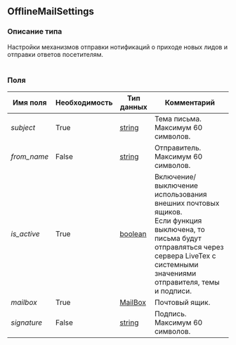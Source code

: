 
## OfflineMailSettings

### Описание типа
Настройки механизмов отправки нотификаций о приходе новых лидов и отправки ответов посетителям.<br/><br/>
### Поля

| Имя поля | Необходимость | Тип данных | Комментарий |
|---|---|---|---|
|*subject*|True|[string](/docs/types/string.md)|Тема письма.<br/>Максимум 60 символов.<br/>|
|*from_name*|False|[string](/docs/types/string.md)|Отправитель.<br/>Максимум 60 символов.<br/>|
|*is_active*|True|[boolean](/docs/types/boolean.md)|Включение/выключение использования внешних почтовых ящиков.<br/>Если функция выключена, то письма будут отправляться через сервера LiveTex c системными значениями отправителя, темы и подписи.<br/>|
|*mailbox*|True|[MailBox](/docs/types/MailBox.md)|Почтовый ящик.<br/>|
|*signature*|False|[string](/docs/types/string.md)|Подпись.<br/>Максимум 60 символов.<br/>|

